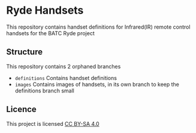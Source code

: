 # Ryde Handsets
This repository contains handset definitions for Infrared(IR) remote control handsets for the BATC Ryde project

## Structure
This repository contains 2 orphaned branches
* `definitions` Contains handset definitions
* `images` Contains images of handsets, in its own branch to keep the definitions branch small

## Licence
This project is licensed [CC BY-SA 4.0](https://creativecommons.org/licenses/by-sa/4.0/)
